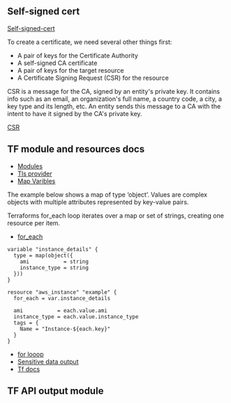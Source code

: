 ## Self-signed cert

[Self-signed-cert](https://dev.to/deathroll/trusted-self-signed-tls-certificates-for-dummies-w-thorough-explanations-included-da7)

To create a certificate, we need several other things first:

- A pair of keys for the Certificate Authority
- A self-signed CA certificate
- A pair of keys for the target resource
- A Certificate Signing Request (CSR) for the resource

CSR is a message for the CA, signed by an entity's private key. It contains info such as an email, an organization's full name, a country code, a city, a key type and its length, etc. An entity sends this message to a CA with the intent to have it signed by the CA's private key.

[CSR](https://www.ssldragon.com/blog/certificate-signing-request-csr/)

## TF module and resources docs

- [Modules](https://developer.hashicorp.com/terraform/tutorials/modules)
- [Tls provider](https://registry.terraform.io/providers/hashicorp/tls/latest/docs)
- [Map Varibles](https://spacelift.io/blog/terraform-map-variable)

The example below shows a map of type ‘object’. Values are complex objects with multiple attributes represented by key-value pairs.

Terraforms for_each loop iterates over a map or set of strings, creating one resource per item.

- [for_each](https://www.slingacademy.com/article/ways-to-use-loops-in-terraform-with-examples/)

```hcl
variable "instance_details" {
  type = map(object({
    ami           = string
    instance_type = string
  }))
}

resource "aws_instance" "example" {
  for_each = var.instance_details

  ami           = each.value.ami
  instance_type = each.value.instance_type
  tags = {
    Name = "Instance-${each.key}"
  }
}
```

- [for looop](https://developer.hashicorp.com/terraform/language/expressions/for)
- [Sensitive data output](https://support.hashicorp.com/hc/en-us/articles/5175257151891-How-to-output-sensitive-data-with-Terraform)
- [Tf docs](https://terraform-docs.io/user-guide/introduction/)

## TF API output module 
